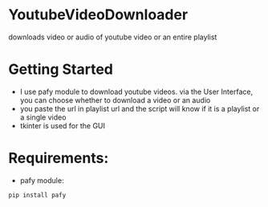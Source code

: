 # YoutubeVideoDownloader
downloads video or audio of youtube video or an entire playlist

# Getting Started
* I use pafy module to download youtube videos. via the User Interface, you can choose whether to download a video or an audio
* you paste the url in playlist url and the script will know if it is a playlist or a single video
* tkinter is used for the GUI

# Requirements:
* pafy module: 
```
pip install pafy
```

